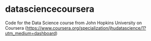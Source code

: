 datasciencecoursera
===================

Code for the Data Science course from John Hopkins University on Coursera (https://www.coursera.org/specialization/jhudatascience/1?utm_medium=dashboard)
